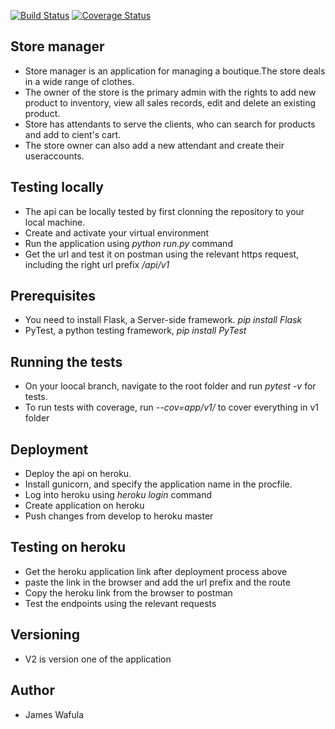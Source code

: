 
[![Build Status](https://travis-ci.org/jamesbeamie/store-manager-api.svg?branch=ch-id-validation-161258357)](https://travis-ci.org/jamesbeamie/store-manager-api) [![Coverage Status](https://coveralls.io/repos/github/jamesbeamie/store-manager-api/badge.svg?branch=ft-delete-product-161406641)](https://coveralls.io/github/jamesbeamie/store-manager-api?branch=ft-delete-product-161406641)
## Store manager
- Store manager is an application for managing a boutique.The store deals in a wide range of clothes.
- The owner of the store is the primary admin with the rights to add new product to inventory, view all sales records, edit and delete an existing product.
- Store has attendants to serve the clients, who can search for products and add to cient's cart.
- The store owner can also add a new attendant and create their useraccounts.
## Testing locally
- The api can be locally tested by first clonning the repository to your local machine.
- Create and activate your  virtual environment
- Run the application using _python run.py_ command
- Get the url and test it on postman using the relevant https request, including the right url prefix _/api/v1_

## Prerequisites
- You need to install Flask, a Server-side framework. _pip install Flask_
- PyTest, a python testing framework, _pip install PyTest_
## Running the tests
- On your loocal branch, navigate to the root folder and run _pytest -v_ for tests.
- To run tests with coverage, run _--cov=app/v1/_ to cover everything in v1 folder
## Deployment
- Deploy the api on heroku.
- Install gunicorn, and specify the application name in the procfile.
- Log into heroku using _heroku login_ command
- Create application on heroku
- Push changes from develop to heroku master
## Testing on heroku
- Get the heroku application link after deployment process above
- paste the link in the browser and add the url prefix and the route
- Copy the heroku link from the browser to postman
- Test the endpoints using the relevant requests
## Versioning
- V2 is version one of the application
## Author
- James Wafula

